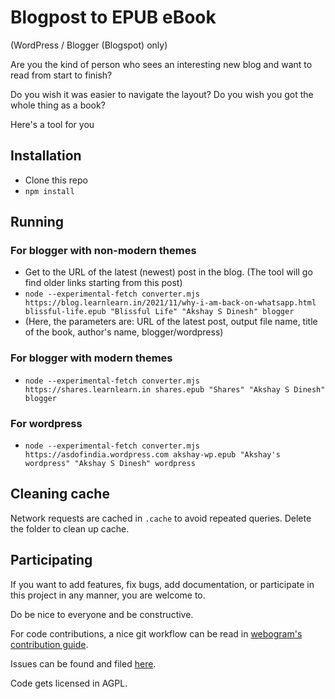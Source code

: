 # Blogpost to EPUB eBook

(WordPress / Blogger (Blogspot) only)

Are you the kind of person who sees an interesting new blog and want to read from start to finish?

Do you wish it was easier to navigate the layout? Do you wish you got the whole thing as a book?

Here's a tool for you

## Installation

* Clone this repo
* `npm install`


## Running

### For blogger with non-modern themes

* Get to the URL of the latest (newest) post in the blog. (The tool will go find older links starting from this post)
* `node --experimental-fetch converter.mjs https://blog.learnlearn.in/2021/11/why-i-am-back-on-whatsapp.html blissful-life.epub "Blissful Life" "Akshay S Dinesh" blogger` 
* (Here, the parameters are: URL of the latest post, output file name, title of the book, author's name, blogger/wordpress)

### For blogger with modern themes

* `node --experimental-fetch converter.mjs https://shares.learnlearn.in shares.epub "Shares" "Akshay S Dinesh" blogger`

### For wordpress

* `node --experimental-fetch converter.mjs https://asdofindia.wordpress.com akshay-wp.epub "Akshay's wordpress" "Akshay S Dinesh" wordpress`

## Cleaning cache

Network requests are cached in `.cache` to avoid repeated queries. Delete the folder to clean up cache.

## Participating

If you want to add features, fix bugs, add documentation, or participate in this project in any manner, you are welcome to.

Do be nice to everyone and be constructive.

For code contributions, a nice git workflow can be read in [webogram's contribution guide](https://github.com/zhukov/webogram/blob/master/CONTRIBUTING.md).

Issues can be found and filed [here](https://github.com/asdofindia/blogspot-to-ebook/issues).

Code gets licensed in AGPL.